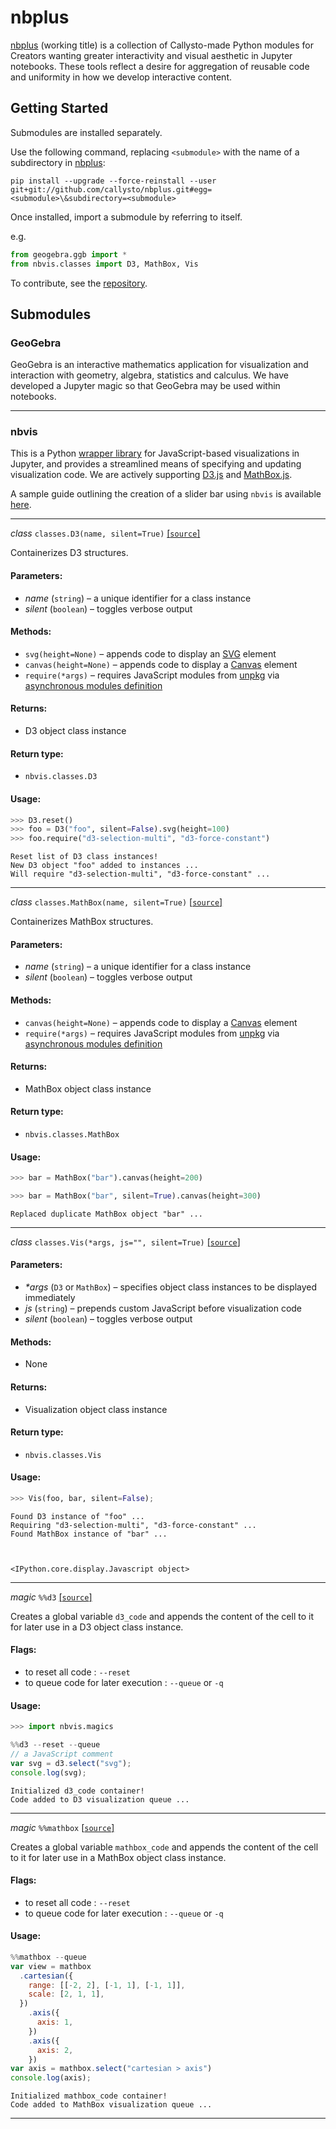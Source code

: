 
# nbplus

[nbplus](https://github.com/callysto/nbplus) (working title) is a collection of Callysto-made Python modules for Creators wanting greater interactivity and visual aesthetic in Jupyter notebooks. These tools reflect a desire for aggregation of reusable code and uniformity in how we develop interactive content.

## Getting Started

Submodules are installed separately.

Use the following command, replacing `<submodule>` with the name of a subdirectory in [nbplus](https://github.com/callysto/nbplus):

`pip install --upgrade --force-reinstall --user git+git://github.com/callysto/nbplus.git#egg=<submodule>\&subdirectory=<submodule>`

Once installed, import a submodule by referring to itself.

e.g.

```python
from geogebra.ggb import *
from nbvis.classes import D3, MathBox, Vis
```

To contribute, see the [repository](https://github.com/callysto/nbplus).

## Submodules

### <a name="geogebra">GeoGebra</a>

GeoGebra is an interactive mathematics application for visualization and interaction with geometry, algebra, statistics and calculus. We have developed a Jupyter magic so that GeoGebra may be used within notebooks.

---

### <a name="nbvis">nbvis</a>

This is a Python [wrapper library](https://en.wikipedia.org/wiki/Wrapper_library) for JavaScript-based visualizations in Jupyter, and provides a streamlined means of specifying and updating visualization code. We are actively supporting [D3.js](https://d3js.org/) and [MathBox.js](https://github.com/unconed/mathbox).

A sample guide outlining the creation of a slider bar using `nbvis` is available [here](https://github.com/callysto/training-manual-live/blob/extensions/guides/nbvisGuide.ipynb).

---

_class_ `classes.D3(name, silent=True)` [[`source`]](https://github.com/callysto/nbplus/blob/master/nbvis/nbvis/widgets.py)

Containerizes D3 structures.

#### Parameters:
* _name_ (`string`) – a unique identifier for a class instance
* _silent_ (`boolean`) – toggles verbose output

#### Methods:
* `svg(height=None)` – appends code to display an [SVG](https://en.wikipedia.org/wiki/Scalable_Vector_Graphics) element
* `canvas(height=None)` – appends code to display a [Canvas](https://en.wikipedia.org/wiki/Canvas_element) element
* `require(*args)` – requires JavaScript modules from [unpkg](https://unpkg.com/) via [asynchronous modules definition](https://en.wikipedia.org/wiki/Asynchronous_module_definition) 

#### Returns: 

* D3 object class instance

#### Return type:	

* `nbvis.classes.D3`

#### Usage:


```python
>>> D3.reset()
>>> foo = D3("foo", silent=False).svg(height=100)
>>> foo.require("d3-selection-multi", "d3-force-constant")
```

    Reset list of D3 class instances!
    New D3 object "foo" added to instances ...
    Will require "d3-selection-multi", "d3-force-constant" ...


---

_class_ `classes.MathBox(name, silent=True)` [[`source`]](https://github.com/callysto/nbplus/blob/master/nbvis/classes.py)

Containerizes MathBox structures.

#### Parameters:
* _name_ (`string`) – a unique identifier for a class instance
* _silent_ (`boolean`) – toggles verbose output

#### Methods:
* `canvas(height=None)` – appends code to display a [Canvas](https://en.wikipedia.org/wiki/Canvas_element) element
* `require(*args)` – requires JavaScript modules from [unpkg](https://unpkg.com/) via [asynchronous modules definition](https://en.wikipedia.org/wiki/Asynchronous_module_definition) 

#### Returns: 

* MathBox object class instance

#### Return type:	

* `nbvis.classes.MathBox`

#### Usage:


```python
>>> bar = MathBox("bar").canvas(height=200)
```


```python
>>> bar = MathBox("bar", silent=True).canvas(height=300)
```

    Replaced duplicate MathBox object "bar" ...


---

_class_ `classes.Vis(*args, js="", silent=True)` [[`source`]](https://github.com/callysto/nbplus/blob/master/nbvis/classes.py)

#### Parameters:
* _*args_ (`D3` or `MathBox`) – specifies object class instances to be displayed immediately
* _js_ (`string`) – prepends custom JavaScript before visualization code
* _silent_ (`boolean`) – toggles verbose output

#### Methods:
* None

#### Returns: 

* Visualization object class instance

#### Return type:	

* `nbvis.classes.Vis`

#### Usage:


```python
>>> Vis(foo, bar, silent=False);
```

    Found D3 instance of "foo" ...
    Requiring "d3-selection-multi", "d3-force-constant" ...
    Found MathBox instance of "bar" ...



    <IPython.core.display.Javascript object>


---

_magic_ `%%d3` [[`source`]](https://github.com/callysto/nbplus/blob/master/nbvis/magics.py)

Creates a global variable `d3_code` and appends the content of the cell to it for later use in a D3 object class instance. 

#### Flags:
* to reset all code : `--reset`
* to queue code for later execution : `--queue` or `-q`

#### Usage:


```python
>>> import nbvis.magics
```


```javascript
%%d3 --reset --queue
// a JavaScript comment
var svg = d3.select("svg");
console.log(svg);
```

    Initialized d3_code container!
    Code added to D3 visualization queue ...


---

_magic_ `%%mathbox` [[`source`]](https://github.com/callysto/nbplus/blob/master/nbvis/magics.py)

Creates a global variable `mathbox_code` and appends the content of the cell to it for later use in a MathBox object class instance.

#### Flags:
* to reset all code : `--reset`
* to queue code for later execution : `--queue` or `-q`

#### Usage:


```javascript
%%mathbox --queue
var view = mathbox
  .cartesian({
    range: [[-2, 2], [-1, 1], [-1, 1]],
    scale: [2, 1, 1],
  })
    .axis({
      axis: 1,
    })
    .axis({
      axis: 2,
    })
var axis = mathbox.select("cartesian > axis")
console.log(axis);
```

    Initialized mathbox_code container!
    Code added to MathBox visualization queue ...


---
